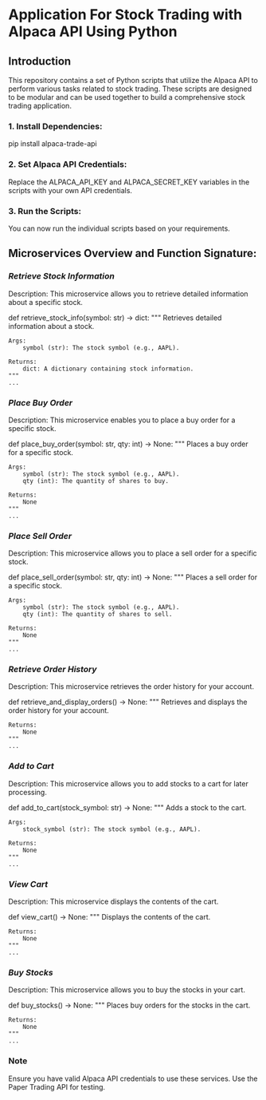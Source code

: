 # Application For Stock Trading with Alpaca API Using Python
## Introduction
This repository contains a set of Python scripts that utilize the Alpaca API to perform various tasks related to stock trading. These scripts are designed to be modular and can be used together to build a comprehensive stock trading application.
### 1. Install Dependencies:
pip install alpaca-trade-api
### 2. Set Alpaca API Credentials:
Replace the ALPACA_API_KEY and ALPACA_SECRET_KEY variables in the scripts with your own API credentials.
### 3. Run the Scripts:
You can now run the individual scripts based on your requirements.

## Microservices Overview and Function Signature:
### *Retrieve Stock Information*
Description: This microservice allows you to retrieve detailed information about a specific stock.

def retrieve_stock_info(symbol: str) -> dict: """ Retrieves detailed information about a stock.
```
Args:
    symbol (str): The stock symbol (e.g., AAPL).

Returns:
    dict: A dictionary containing stock information.
"""
...
```

### *Place Buy Order*
Description: This microservice enables you to place a buy order for a specific stock.

def place_buy_order(symbol: str, qty: int) -> None: """ Places a buy order for a specific stock.
```
Args:
    symbol (str): The stock symbol (e.g., AAPL).
    qty (int): The quantity of shares to buy.

Returns:
    None
"""
...
```

### *Place Sell Order*
Description: This microservice allows you to place a sell order for a specific stock.

def place_sell_order(symbol: str, qty: int) -> None: """ Places a sell order for a specific stock.
```
Args:
    symbol (str): The stock symbol (e.g., AAPL).
    qty (int): The quantity of shares to sell.

Returns:
    None
"""
...
```

### *Retrieve Order History*
Description: This microservice retrieves the order history for your account.

def retrieve_and_display_orders() -> None: """ Retrieves and displays the order history for your account.
```
Returns:
    None
"""
...
```

### *Add to Cart*
Description: This microservice allows you to add stocks to a cart for later processing.

def add_to_cart(stock_symbol: str) -> None: """ Adds a stock to the cart.
```
Args:
    stock_symbol (str): The stock symbol (e.g., AAPL).

Returns:
    None
"""
...
```

### *View Cart*
Description: This microservice displays the contents of the cart.

def view_cart() -> None: """ Displays the contents of the cart.
```
Returns:
    None
"""
...
```

### *Buy Stocks*
Description: This microservice allows you to buy the stocks in your cart.

def buy_stocks() -> None: """ Places buy orders for the stocks in the cart.
```
Returns:
    None
"""
...
```

### Note
Ensure you have valid Alpaca API credentials to use these services. Use the Paper Trading API for testing.

